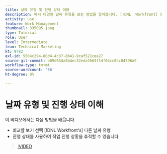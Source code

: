 ```yaml
---
title: 날짜 유형 및 진행 상태 이해
description: 에서 다양한 날짜 유형을 보는 방법을 알아봅니다. [!DNL  Workfront] 진행 상태를 사용하여 작업 진행 상황을 추적할 수 있습니다.
activity: use
feature: Work Management
thumbnail: 335095.jpeg
type: Tutorial
role: User
level: Intermediate
team: Technical Marketing
kt: 8782
exl-id: 5504c294-80d4-4c37-8b41-9caf521cea27
source-git-commit: b09d634a8b4ec32eda2663f1df04cc8bc04596a9
workflow-type: tm+mt
source-wordcount: '56'
ht-degree: 0%

---
```


# 날짜 유형 및 진행 상태 이해

이 비디오에서는 다음 방법을 배웁니다.

* 비교할 보기 선택 [!DNL Workfront's] 다른 날짜 유형
* 진행 상태를 사용하여 작업 진행 상황을 추적할 수 있습니다

>[!VIDEO](https://video.tv.adobe.com/v/335095/?quality=12)

<!---
Task progress status overview
Definitions for the project, task, and issue dates within Workfront
Project timelines
--->
